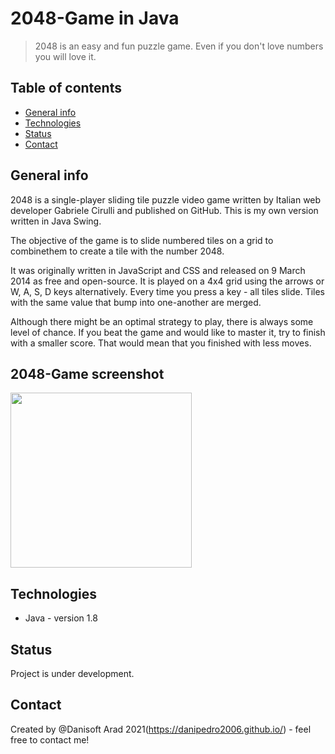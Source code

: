 # 2048-Game in Java
>2048 is an easy and fun puzzle game. Even if you don't love numbers you will love it.  

## Table of contents
* [General info](#general-info)
* [Technologies](#technologies)
* [Status](#status)
* [Contact](#contact)

## General info
2048 is a single-player sliding tile puzzle video game written by Italian web developer Gabriele Cirulli and published on GitHub. This is my own version written in Java Swing. 

The objective of the game is to slide numbered tiles on a grid to combinethem to create a tile with the number 2048.  

It was originally written in JavaScript and CSS and released on 9 March 2014 as free and open-source. It is played on a 4x4 grid using the arrows or W, A, S, D keys alternatively. Every time you press a key - all tiles slide. Tiles with the same value that bump into one-another are merged.  

Although there might be an optimal strategy to play, there is always some level of chance. If you beat the game and would like to master it, try to finish with a smaller score. That would mean that you finished with less moves.

## 2048-Game screenshot
<img src=https://github.com/danipedro2006/ width="290"  height="280">  

## Technologies
* Java - version 1.8

## Status
Project is under development.  

## Contact
Created by @Danisoft Arad 2021(https://danipedro2006.github.io/) - feel free to contact me!  
